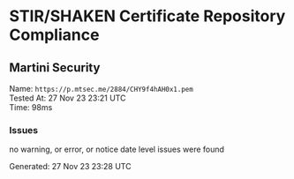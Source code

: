 # STIR/SHAKEN Certificate Repository Compliance

## Martini Security

Name: `https://p.mtsec.me/2884/CHY9f4hAH0x1.pem`\
Tested At: 27 Nov 23 23:21 UTC\
Time: 98ms

### Issues

no warning, or error, or notice date level issues were found

Generated: 27 Nov 23 23:28 UTC